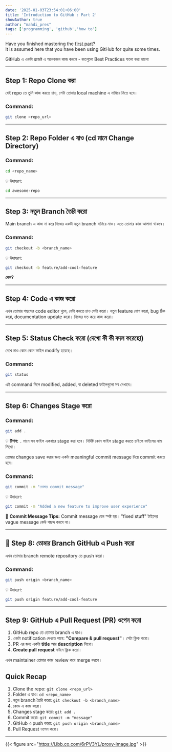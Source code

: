 ```yaml
---
date: '2025-01-03T23:54:01+06:00'
title: 'Introduction to GitHub : Part 2'
showAuthor: true
author: "mahdi_pres"
tags: ['programming', 'github','how to']
---
```


Have you finished mastering the [first part](https://blogs.ict.gmmsc.club/posts/mahdi030125)?  
It is assumed here that you have been using GitHub for quite some times.


GitHub এ  একটা প্রজেক্ট এ অনেকজন কাজ করলে - কতগুলো Best Practices ফলো করা ভালো 

---

##  Step 1: Repo Clone করা

যেই repo তে তুমি কাজ করতে চাও, সেটা তোমার local machine এ নামিয়ে নিতে হবে। 

### **Command:**
```bash
git clone <repo_url>
```


---

##  Step 2: Repo Folder এ যাও (cd মানে Change Directory)


### **Command:**
```bash
cd <repo_name>
```

💡 উদাহরণ:
```bash
cd awesome-repo
```

---

##  Step 3: নতুন Branch তৈরি করো

Main branch এ কাজ না করে নিজের একটা নতুন branch বানিয়ে নাও। এতে তোমার কাজ আলাদা থাকবে।

### **Command:**
```bash
git checkout -b <branch_name>
```

💡 উদাহরণ:
```bash
git checkout -b feature/add-cool-feature
```

**কেন?** 

---

##  Step 4: Code এ কাজ করো

এখন তোমার পছন্দের code editor খুলে, যেটা করতে চাও সেটা করো। নতুন feature যোগ করো, bug ঠিক করো, documentation update করো। নিজের মত করে কাজ করো। 

---

##  Step 5: Status Check করো (দেখো কী কী বদল করেছো)

দেখে নাও কোন কোন ফাইল modify হয়েছে।

### **Command:**
```bash
git status
```

এই command দিলে modified, added, বা deleted ফাইলগুলো সব দেখাবে।

---

##  Step 6: Changes Stage করো


### **Command:**
```bash
git add .
```

💡 **টিপস:** `.` মানে সব ফাইল একবারে stage করা হবে। নির্দিষ্ট কোন ফাইল stage করতে চাইলে ফাইলের নাম লিখো।



তোমার changes  save করার জন্য একটা meaningful commit message দিয়ে commit করতে হবে।

### **Command:**
```bash
git commit -m "তোমার commit message"
```

💡 উদাহরণ:
```bash
git commit -m "Added a new feature to improve user experience"
```

🎨 **Commit Message Tips:** Commit message যেন স্পষ্ট হয়। "fixed stuff" টাইপের vague message কেউ পছন্দ করবে না।

---

## 🚀 **Step 8: তোমার Branch GitHub এ Push করো**

এখন তোমার branch remote repository তে push করো।

### **Command:**
```bash
git push origin <branch_name>
```

💡 উদাহরণ:
```bash
git push origin feature/add-cool-feature
```

---

##  Step 9: GitHub এ Pull Request (PR) ওপেন করো


1. GitHub repo তে তোমার branch এ  যাও।
2. একটা notification দেখতে পাবে: **"Compare & pull request"**। সেটা ক্লিক করো।
3. PR এর জন্য একটা **title** আর **description** লিখো।
4. **Create pull request** বাটনে ক্লিক করো।

 এখন maintainer তোমার কাজ review করে merge করবে।




##  **Quick Recap**
1. Clone the repo: `git clone <repo_url>`
2. Folder এ যাও: `cd <repo_name>`
3. নতুন branch তৈরি করো: `git checkout -b <branch_name>`
4. কোড এ কাজ করো।
5. Changes stage করো: `git add .`
6. Commit করো: `git commit -m "message"`
7. GitHub এ push করো: `git push origin <branch_name>`
8. Pull Request ওপেন করো।

---


{{< figure src="https://i.ibb.co.com/6rPV3YL/proxy-image.jpg" >}} 
